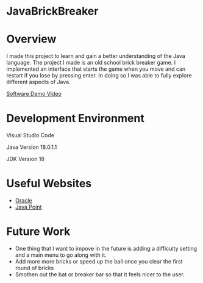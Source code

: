 # JavaBrickBreaker
# Overview

I made this project to learn and gain a better understanding of the Java language. The project I made is an old school brick breaker game. I implemented an interface that starts the game when you move and can restart if you lose by pressing enter. In doing so I was able to fully explore different aspects of Java.


[Software Demo Video](https://youtu.be/xowCDwBoMKM)

# Development Environment

Visual Studio Code

Java Version 18.0.1.1

JDK Version 18

# Useful Websites

* [Oracle](https://www.oracle.com/index.html)
* [Java Point](https://www.javatpoint.com/how-to-generate-random-number-in-java)


# Future Work

* One thing that I want to impove in the future is adding a difficulty setting and a main menu to go along with it.
* Add more more bricks or speed up the ball once you clear the first round of bricks
* Smothen out the bat or breaker bar so that it feels nicer to the user.

